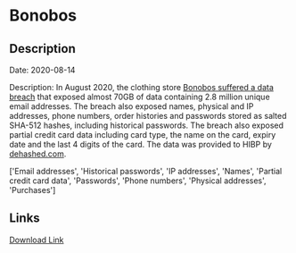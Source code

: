 # Bonobos

## Description

Date: 2020-08-14

Description:
In August 2020, the clothing store <a href="https://www.bleepingcomputer.com/news/security/bonobos-clothing-store-suffers-a-data-breach-hacker-leaks-70gb-database/" target="_blank" rel="noopener">Bonobos suffered a data breach</a> that exposed almost 70GB of data containing 2.8 million unique email addresses. The breach also exposed names, physical and IP addresses, phone numbers, order histories and passwords stored as salted SHA-512 hashes, including historical passwords. The breach also exposed partial credit card data including card type, the name on the card, expiry date and the last 4 digits of the card. The data was provided to HIBP by <a href="https://dehashed.com/" target="_blank" rel="noopener">dehashed.com</a>.


['Email addresses', 'Historical passwords', 'IP addresses', 'Names', 'Partial credit card data', 'Passwords', 'Phone numbers', 'Physical addresses', 'Purchases']

## Links

[Download Link](https://link-to.net/1229997/179.58157660150076/dynamic/?r=Ym9ub2Jvcy5jb20=)